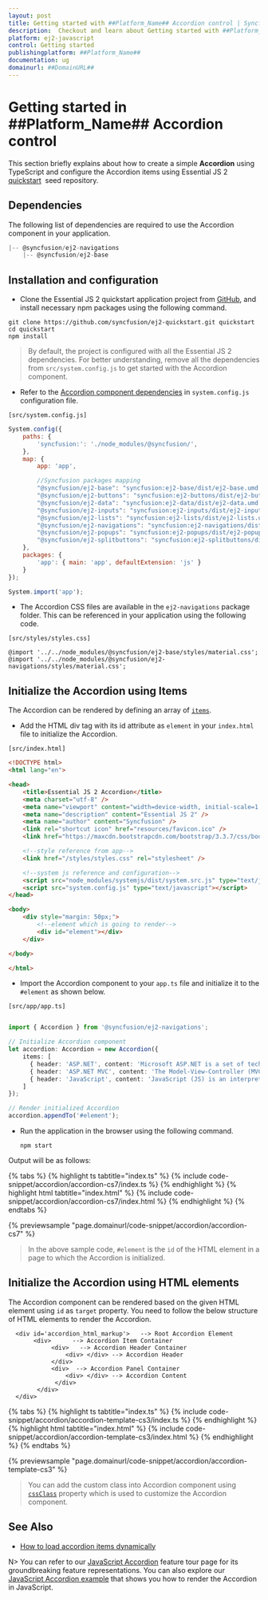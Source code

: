 ```yaml
---
layout: post
title: Getting started with ##Platform_Name## Accordion control | Syncfusion
description:  Checkout and learn about Getting started with ##Platform_Name## Accordion control of Syncfusion Essential JS 2 and more details.
platform: ej2-javascript
control: Getting started 
publishingplatform: ##Platform_Name##
documentation: ug
domainurl: ##DomainURL##
---
```


# Getting started in ##Platform_Name## Accordion control

This section briefly explains about how to create a simple **Accordion** using TypeScript and
configure the Accordion items using Essential JS 2 [quickstart](https://github.com/syncfusion/ej2-quickstart.git)
 &nbsp;seed repository.

## Dependencies

The following list of dependencies are required to use the Accordion component in your application.

```js
|-- @syncfusion/ej2-navigations
    |-- @syncfusion/ej2-base
```

## Installation and configuration

* Clone the Essential JS 2 quickstart application project from
[GitHub](https://github.com/syncfusion/ej2-quickstart.git), and
install necessary npm packages using the following command.

```
git clone https://github.com/syncfusion/ej2-quickstart.git quickstart
cd quickstart
npm install
```

> By default, the project is configured with all the Essential JS 2 dependencies. For better understanding, remove all the dependencies from
`src/system.config.js` to get started with the Accordion component.

* Refer to the [Accordion component dependencies](#dependencies) in `system.config.js` configuration file.

`[src/system.config.js]`

```js
System.config({
    paths: {
        'syncfusion:': './node_modules/@syncfusion/',
    },
    map: {
        app: 'app',

        //Syncfusion packages mapping
        "@syncfusion/ej2-base": "syncfusion:ej2-base/dist/ej2-base.umd.min.js",
        "@syncfusion/ej2-buttons": "syncfusion:ej2-buttons/dist/ej2-buttons.umd.min.js",
        "@syncfusion/ej2-data": "syncfusion:ej2-data/dist/ej2-data.umd.min.js",
        "@syncfusion/ej2-inputs": "syncfusion:ej2-inputs/dist/ej2-inputs.umd.min.js",
        "@syncfusion/ej2-lists": "syncfusion:ej2-lists/dist/ej2-lists.umd.min.js",
        "@syncfusion/ej2-navigations": "syncfusion:ej2-navigations/dist/ej2-navigations.umd.min.js",
        "@syncfusion/ej2-popups": "syncfusion:ej2-popups/dist/ej2-popups.umd.min.js",
        "@syncfusion/ej2-splitbuttons": "syncfusion:ej2-splitbuttons/dist/ej2-splitbuttons.umd.min.js"
    },
    packages: {
        'app': { main: 'app', defaultExtension: 'js' }
    }
});

System.import('app');
```

* The Accordion CSS files are available in the `ej2-navigations` package folder.
This can be referenced in your application using the following code.

`[src/styles/styles.css]`

```
@import '../../node_modules/@syncfusion/ej2-base/styles/material.css';
@import '../../node_modules/@syncfusion/ej2-navigations/styles/material.css';
```

## Initialize the Accordion using Items

The Accordion can be rendered by defining an array of [`items`](../api/accordion/#items).

* Add the HTML div tag with its id attribute as `element` in your `index.html` file to initialize the Accordion.

`[src/index.html]`

```html
<!DOCTYPE html>
<html lang="en">

<head>
    <title>Essential JS 2 Accordion</title>
    <meta charset="utf-8" />
    <meta name="viewport" content="width=device-width, initial-scale=1.0, user-scalable=no" />
    <meta name="description" content="Essential JS 2" />
    <meta name="author" content="Syncfusion" />
    <link rel="shortcut icon" href="resources/favicon.ico" />
    <link href="https://maxcdn.bootstrapcdn.com/bootstrap/3.3.7/css/bootstrap.min.css" rel="stylesheet" />

    <!--style reference from app-->
    <link href="/styles/styles.css" rel="stylesheet" />

    <!--system js reference and configuration-->
    <script src="node_modules/systemjs/dist/system.src.js" type="text/javascript"></script>
    <script src="system.config.js" type="text/javascript"></script>
</head>

<body>
    <div style="margin: 50px;">
        <!--element which is going to render-->
        <div id="element"></div>
    </div>

</body>

</html>
```

* Import the Accordion component to your `app.ts` file and initialize it to the `#element` as shown below.

`[src/app/app.ts]`

```ts

import { Accordion } from '@syncfusion/ej2-navigations';

// Initialize Accordion component
let accordion: Accordion = new Accordion({
    items: [
      { header: 'ASP.NET', content: 'Microsoft ASP.NET is a set of technologies in the Microsoft .NET Framework for building Web applications and XML Web services.' },
      { header: 'ASP.NET MVC', content: 'The Model-View-Controller (MVC) architectural pattern separates an application into three main components: the model, the view, and the controller.' },
      { header: 'JavaScript', content: 'JavaScript (JS) is an interpreted computer programming language. It was originally implemented as part of web browsers so that client-side scripts could interact with the user, control the browser, communicate asynchronously, and alter the document content that was displayed.' },
    ]
});

// Render initialized Accordion
accordion.appendTo('#element');

```

* Run the application in the browser using the following command.

  ```
  npm start
  ```

Output will be as follows:

{% tabs %}
{% highlight ts tabtitle="index.ts" %}
{% include code-snippet/accordion/accordion-cs7/index.ts %}
{% endhighlight %}
{% highlight html tabtitle="index.html" %}
{% include code-snippet/accordion/accordion-cs7/index.html %}
{% endhighlight %}
{% endtabs %}
          
{% previewsample "page.domainurl/code-snippet/accordion/accordion-cs7" %}

> In the above sample code, `#element` is the `id` of the HTML element in a page to which the Accordion is initialized.

## Initialize the Accordion using HTML elements

The Accordion component can be rendered based on the given HTML element using `id` as `target` property.
You need to follow the below structure of HTML elements to render the Accordion.

```
  <div id='accordion_html_markup'>   --> Root Accordion Element
       <div>      --> Accordion Item Container
            <div>   --> Accordion Header Container
                <div> </div> --> Accordion Header
            </div>
            <div>  --> Accordion Panel Container
                <div> </div> --> Accordion Content
             </div>
        </div>
  </div>
```

{% tabs %}
{% highlight ts tabtitle="index.ts" %}
{% include code-snippet/accordion/accordion-template-cs3/index.ts %}
{% endhighlight %}
{% highlight html tabtitle="index.html" %}
{% include code-snippet/accordion/accordion-template-cs3/index.html %}
{% endhighlight %}
{% endtabs %}
          
{% previewsample "page.domainurl/code-snippet/accordion/accordion-template-cs3" %}

> You can add the custom class into Accordion component using [`cssClass`](../api/accordion/accordionItem/#cssclass) property which is used to customize the Accordion component.

## See Also

* [How to load accordion items dynamically](./how-to/load-accordion-items-dynamically/)

N> You can refer to our [JavaScript Accordion](https://www.syncfusion.com/javascript-ui-controls/js-accordion) feature tour page for its groundbreaking feature representations. You can also explore our [JavaScript Accordion example](https://ej2.syncfusion.com/demos/#/fabric/accordion/default.html) that shows you how to render the Accordion in JavaScript.